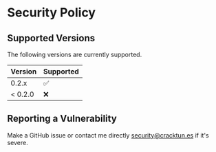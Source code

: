 # Security Policy

## Supported Versions

The following versions are currently supported.

| Version | Supported          |
| ------- | ------------------ |
| 0.2.x   | :white_check_mark: |
| < 0.2.0   | :x:                |

## Reporting a Vulnerability

Make a GitHub issue or contact me directly security@cracktun.es if it's severe.
